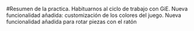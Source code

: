 #Resumen de la practica.
Habituarnos al ciclo de trabajo con GiE.
Nueva funcionalidad añadida: customización de los colores del juego.
Nueva funcionalidad añadida para rotar piezas con el ratón